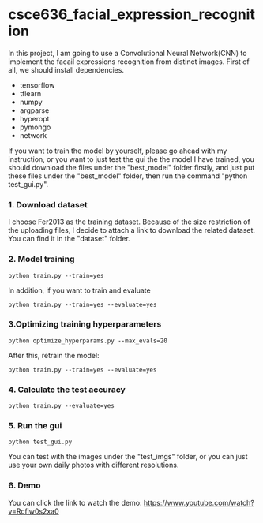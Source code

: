 # csce636_facial_expression_recognition
In this project, I am going to use a Convolutional Neural Network(CNN) to implement the facail expressions recognition from distinct images. First of all, we should install dependencies.
* tensorflow
* tflearn
* numpy
* argparse
* hyperopt
* pymongo
* network

If you want to train the model by yourself, please go ahead with my instruction, or you want to just test the gui the the model I have trained, you should download the files under the "best_model" folder firstly, and just put these files under the "best_model" folder, then run the command "python test_gui.py".
### 1. Download dataset
I choose Fer2013 as the training dataset. Because of the size restriction of the uploading files, I decide to attach a link to download the related dataset. You can find it in the "dataset" folder.

### 2. Model training
```
python train.py --train=yes
```
In addition, if you want to train and evaluate
```
python train.py --train=yes --evaluate=yes
```
### 3.Optimizing training hyperparameters
```
python optimize_hyperparams.py --max_evals=20
```
After this, retrain the model:
```
python train.py --train=yes --evaluate=yes
```
### 4. Calculate the test accuracy
```
python train.py --evaluate=yes
```
### 5. Run the gui
```
python test_gui.py
```
You can test with the images under the "test_imgs" folder, or you can just use your own daily photos with different resolutions.
### 6. Demo
You can click the link to watch the demo: https://www.youtube.com/watch?v=Rcfiw0s2xa0
